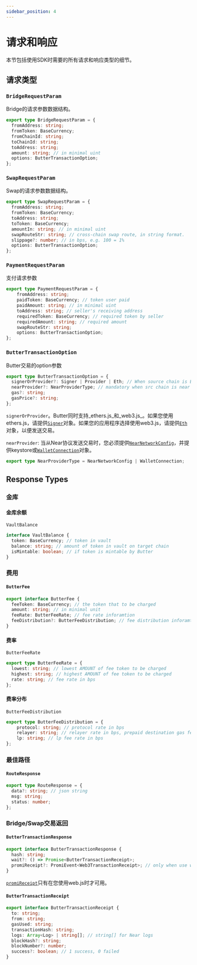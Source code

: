 ```yaml
---
sidebar_position: 4
---
```

# 请求和响应
本节包括使用SDK时需要的所有请求和响应类型的细节。

## 请求类型

### `BridgeRequestParam`
Bridge的请求参数数据结构。

```typescript
export type BridgeRequestParam = {
  fromAddress: string;
  fromToken: BaseCurrency;
  fromChainId: string;
  toChainId: string;
  toAddress: string;
  amount: string; // in minimal uint
  options: ButterTransactionOption;
};
```

### `SwapRequestParam`
Swap的请求参数数据结构。
```typescript
export type SwapRequestParam = {
  fromAddress: string;
  fromToken: BaseCurrency;
  toAddress: string;
  toToken: BaseCurrency;
  amountIn: string; // in minimal uint
  swapRouteStr: string; // cross-chain swap route, in string format.
  slippage?: number; // in bps, e.g. 100 = 1%
  options: ButterTransactionOption;
};
```
### `PaymentRequestParam`
支付请求参数
```typescript
export type PaymentRequestParam = {
    fromAddress: string;
    paidToken: BaseCurrency; // token user paid
    paidAmount: string; // in minimal uint
    toAddress: string; // seller's receiving address 
    requiredToken: BaseCurrency; // required token by seller
    requiredAmount: string; // required amount
    swapRouteStr: string;
    options: ButterTransactionOption;
};
```

### `ButterTransactionOption`
Butter交易的option参数
```typescript
export type ButterTransactionOption = {
  signerOrProvider?: Signer | Provider | Eth; // When source chain is EVM provide Ethers.js Signer/Provider or Web3.js Eth info
  nearProvider?: NearProviderType; // mandatory when src chain is near
  gas?: string;
  gasPrice?: string;
};
```
`signerOrProvider`。Butter同时支持_ethers.js_和_web3.js_。如果您使用ethers.js，请提供[`Signer`](https://docs.ethers.org/v5/api/signer/)对象。如果您的应用程序选择使用web3.js，请提供[`Eth`](https://web3js.readthedocs.io/en/v1.2.11/web3-eth.html)对象，以便发送交易。

`nearProvider`: 当从Near协议发送交易时，您必须提供[`NearNetworkConfig`](https://near.github.io/near-api-js/interfaces/connect.ConnectConfig)，并提供keystore或[`WalletConnection`](https://near.github.io/near-api-js/classes/walletAccount.WalletConnection/)对象。
```typescript
export type NearProviderType = NearNetworkConfig | WalletConnection;
```

## Response Types
### 金库
#### 金库余额
`VaultBalance`
```typescript
interface VaultBalance {
  token: BaseCurrency; // token in vault
  balance: string; // amount of token in vault on target chain
  isMintable: boolean; // if token is mintable by Butter
}
```

### 费用
#### `ButterFee`

```typescript
export interface ButterFee {
  feeToken: BaseCurrency; // the token that to be charged
  amount: string; // in minimal unit
  feeRate: ButterFeeRate; // fee rate inforamtion
  feeDistribution?: ButterFeeDistribution; // fee distribution inforamtion
}
```

#### 费率
`ButterFeeRate`
```typescript
export type ButterFeeRate = {
  lowest: string; // lowest AMOUNT of fee token to be charged
  highest: string; // highest AMOUNT of fee token to be charged
  rate: string; // fee rate in bps
};
```

#### 费率分布
`ButterFeeDistribution`
```typescript
export type ButterFeeDistribution = {
    protocol: string; // protocol rate in bps
    relayer: string; // relayer rate in bps, prepaid destination gas fee
    lp: string; // lp fee rate in bps
};
```

### 最佳路径
#### `RouteResponse`

```typescript
export type RouteResponse = {
  data?: string; // json string
  msg: string;
  status: number;
};
```

### Bridge/Swap交易返回
#### `ButterTransactionResponse`
```typescript
export interface ButterTransactionResponse {
  hash: string;
  wait?: () => Promise<ButterTransactionReceipt>;
  promiReceipt?: PromiEvent<Web3TransactionReceipt>; // only when use web3.js
}
```
[`promiReceipt`](https://web3js.readthedocs.io/en/v1.2.11/callbacks-promises-events.html)只有在您使用web.js时才可用。

#### `ButterTransactionReceipt`
```typescript
export interface ButterTransactionReceipt {
  to: string;
  from: string;
  gasUsed: string;
  transactionHash: string;
  logs: Array<Log> | string[]; // string[] for Near logs
  blockHash?: string;
  blockNumber?: number;
  success?: boolean; // 1 success, 0 failed
}
```
